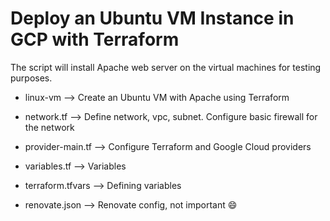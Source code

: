 # Deploy an Ubuntu VM Instance in GCP with Terraform

The script will install Apache web server on the virtual machines for testing purposes.

- linux-vm --> Create an Ubuntu VM with Apache using Terraform

- network.tf --> Define network, vpc, subnet. Configure basic firewall for the network

- provider-main.tf --> Configure Terraform and Google Cloud providers

- variables.tf --> Variables

- terraform.tfvars --> Defining variables 

- renovate.json --> Renovate config, not important :smile: 

